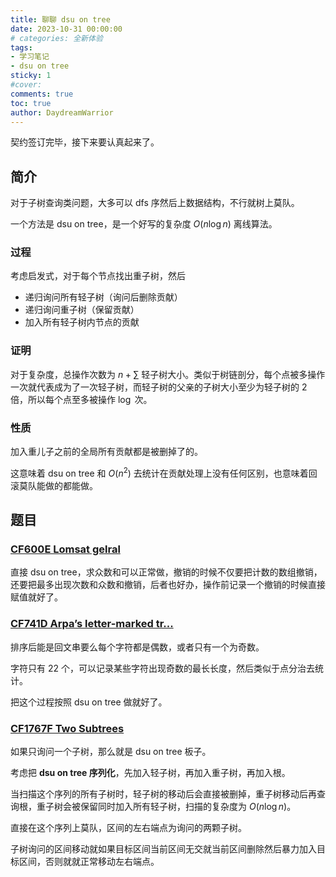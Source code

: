 ```yaml
---
title: 聊聊 dsu on tree
date: 2023-10-31 00:00:00
# categories: 全新体验
tags:
- 学习笔记
- dsu on tree
sticky: 1
#cover:
comments: true
toc: true
author: DaydreamWarrior
---
```


契约签订完毕，接下来要认真起来了。

## 简介

对于子树查询类问题，大多可以 dfs 序然后上数据结构，不行就树上莫队。

一个方法是 dsu on tree，是一个好写的复杂度 $O(n \log n)$ 离线算法。

### 过程

考虑启发式，对于每个节点找出重子树，然后
- 递归询问所有轻子树（询问后删除贡献）
- 递归询问重子树（保留贡献）
- 加入所有轻子树内节点的贡献

### 证明

对于复杂度，总操作次数为 $n+\sum$ 轻子树大小。类似于树链剖分，每个点被多操作一次就代表成为了一次轻子树，而轻子树的父亲的子树大小至少为轻子树的 $2$ 倍，所以每个点至多被操作 $\log$ 次。

### 性质

加入重儿子之前的全局所有贡献都是被删掉了的。

这意味着 dsu on tree 和 $O(n^2)$ 去统计在贡献处理上没有任何区别，也意味着回滚莫队能做的都能做。

## 题目

### [CF600E Lomsat gelral](https://codeforces.com/problemset/problem/600/E)

直接 dsu on tree，求众数和可以正常做，撤销的时候不仅要把计数的数组撤销，还要把最多出现次数和众数和撤销，后者也好办，操作前记录一个撤销的时候直接赋值就好了。


### [CF741D Arpa’s letter-marked tr...](https://codeforces.com/problemset/problem/600/E)

排序后能是回文串要么每个字符都是偶数，或者只有一个为奇数。

字符只有 $22$ 个，可以记录某些字符出现奇数的最长长度，然后类似于点分治去统计。

把这个过程按照 dsu on tree 做就好了。

### [CF1767F Two Subtrees](https://codeforces.com/problemset/problem/1767/F)

如果只询问一个子树，那么就是 dsu on tree 板子。

考虑把 __dsu on tree 序列化__，先加入轻子树，再加入重子树，再加入根。

当扫描这个序列的所有子树时，轻子树的移动后会直接被删掉，重子树移动后再查询根，重子树会被保留同时加入所有轻子树，扫描的复杂度为 $O(n \log n)$。

直接在这个序列上莫队，区间的左右端点为询问的两颗子树。

子树询问的区间移动就如果目标区间当前区间无交就当前区间删除然后暴力加入目标区间，否则就就正常移动左右端点。